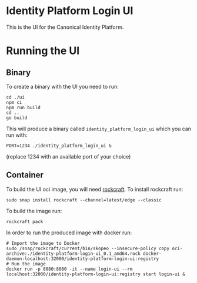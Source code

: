 # Identity Platform Login UI

This is the UI for the Canonical Identity Platform.

# Running the UI
## Binary
To create a binary with the UI you need to run:
```console
cd ./ui
npm ci
npm run build
cd ..
go build
```

This will produce a binary called `identity_platform_login_ui` which you can run with:
```console
PORT=1234 ./identity_platform_login_ui &
```
(replace 1234 with an available port of your choice)

## Container
To build the UI oci image, you will need [rockcraft](https://canonical-rockcraft.readthedocs-hosted.com).
To install rockcraft run:
```console
sudo snap install rockcraft --channel=latest/edge --classic
```

To build the image run:
```
rockcraft pack
```

In order to run the produced image with docker run:
```console
# Import the image to Docker
sudo /snap/rockcraft/current/bin/skopeo --insecure-policy copy oci-archive:./identity-platform-login-ui_0.1_amd64.rock docker-daemon:localhost:32000/identity-platform-login-ui:registry
# Run the image
docker run -p 8080:8080 -it --name login-ui --rm localhost:32000/identity-platform-login-ui:registry start login-ui &
```

